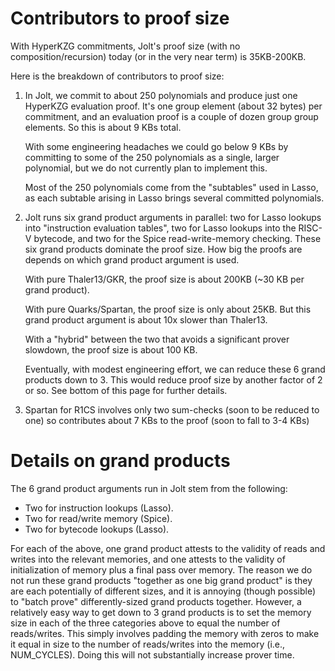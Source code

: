 # Contributors to proof size

With HyperKZG commitments, Jolt's proof size (with no composition/recursion) today (or in the very near term) is 35KB-200KB.

Here is the breakdown of contributors to proof size:

<OL>
<LI> In Jolt, we commit to about 250 polynomials and produce just one HyperKZG evaluation proof. 
  It's one group element (about 32 bytes) per commitment, and an evaluation proof is a couple of dozen group group elements.
  So this is about 9 KBs total. 

  With some engineering headaches we could go below 9 KBs by committing to some of the 250 polynomials as a single, larger
  polynomial, but we do not currently plan to implement this.

  Most of the 250 polynomials come from the "subtables" used in Lasso, as each subtable arising in Lasso brings several
  committed polynomials. 

<LI> Jolt runs six grand product arguments in parallel: two for Lasso lookups into "instruction evaluation tables",
two for Lasso lookups into the RISC-V bytecode, and two for the Spice read-write-memory checking. 
  These six grand products dominate the proof size. How big the proofs are depends on which grand product argument is used.

  With pure Thaler13/GKR, the proof size is about 200KB (~30 KB per grand product). 

  With pure Quarks/Spartan, the proof size is only about 25KB. But this grand product argument is about 10x slower than 
  Thaler13.

  With a "hybrid" between the two that avoids a significant prover slowdown, the proof size is about 100 KB. 

  Eventually, with modest engineering effort, we can reduce these 6 grand products down to 3. 
  This would reduce proof size by another factor of 2 or so. See bottom of this page for further details.
  
<LI> Spartan for R1CS involves only two sum-checks (soon to be reduced to one) so contributes about 
  7 KBs to the proof (soon to fall to 3-4 KBs) </LI>
  
</OL>

# Details on grand products
The 6 grand product arguments run in Jolt stem from the following:
<UL>
  <LI> Two for instruction lookups (Lasso). </LI>
  <LI> Two for read/write memory (Spice). </LI>
  <LI> Two for bytecode lookups (Lasso). </LI>
</UL>

For each of the above, one grand product attests to the validity of reads and writes into the relevant memories,
and one attests to the validity of initialization of memory plus a final pass over memory.
The reason we do not run these grand products "together as one big grand product" is they are 
each potentially of different sizes,
and it is annoying (though possible) to "batch prove" differently-sized grand products together.
However, a relatively easy way to get down to 3 grand products is to set the memory size
in each of the three categories above to equal the number of reads/writes. This simply involves 
padding the memory with zeros to make it equal in size to 
the number of reads/writes into the memory (i.e., NUM_CYCLES). Doing this will not substantially increase
prover time.
